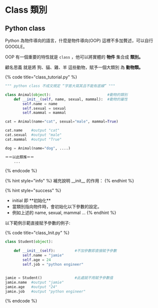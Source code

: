 # Class 類別

## Python class

Python 為物件導向的語言，什麼是物件導向\(OOP\) 這裡不多加贅述，可以自行 GOOGLE。

OOP 有一個重要的特性就是 `class` ，他可以將實體的 **物件** 集合成 **類別。**

顧名思義 就是將 狗、貓、雞、羊 這些動物，賦予一個大類別 為 **動物類。**

{% code title="class\_tutorial.py" %}
```python
""" python class 不成文規定 “字首大寫其且不能有底線” """

class Animal(object):                          #動物的類別
    def __init__(self, name, sexual, mammal):  #動物的屬性
        self.name = name
        self.sexual = sexual
        self.mammal = mammal

cat = Animal(name="cat", sexual="male", mammal=True)

cat.name    #output "cat"
cat.sexual  #output "male"
cat.mammal  #output "True"

dog = Animal(name="dog", ....)

＝＝以此類推＝＝
    ...
```
{% endcode %}

{% hint style="info" %}
 補充說明 \_\_init\_\_ 的作用：
{% endhint %}

{% hint style="success" %}
* initial 即 \*\*初始化\*\*
* 當類別指向物件時，會初始化以下參數的設定。
* 例如上述的 name, sexual, mammal ...
{% endhint %}

以下範例示範直接賦予參數的例子:

{% code title="class\_Init.py" %}
```python
class Student(object):
    
    def __init__(self):         #不加參數即直接賦予參數
        self.name = "jamie"
        self.age = 24
        self.job = "python engineer"
        
        
jamie = Student()               #此處就不用賦予參數值
jamie.name  #output "jamie"
jamie.age   #output "24"
jamie.job   #output "python engineer"
```
{% endcode %}



